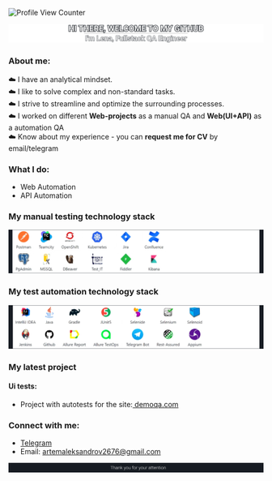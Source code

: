 ![Profile View Counter](https://komarev.com/ghpvc/?username=elf-elf&color=161B22)
<div align="center">
  <img src="https://github.com/elf-elf/elf-elf/blob/main/my_header_.png" />
</div>

### About me:

   ☁️ I have an analytical mindset.  
   ☁️ I like to solve complex and non-standard tasks.  
   ☁️ I strive to streamline and optimize the surrounding processes.  
   ☁️ I worked on different **Web-projects** as a manual QA and **Web(UI+API)** as a automation QA    
   ☁️ Know about my experience - you can **request me for CV** by email/telegram    
  
    
<h3 align="left">What I do: </h3>

- Web Automation  
- API Automation  

### My manual testing technology stack
<div align="left">
  <img src="https://github.com/elf-elf/elf-elf/blob/main/Manual_black.png" />
</div>

### My test automation technology stack
<div align="left">
  <img src="https://github.com/elf-elf/elf-elf/blob/main/Auto_black.png" />
</div>

### My latest project
#### Ui tests:
- Project with autotests for the site:[ demoqa.com](https://github.com/Artem-Alexandrov-QA/demoqa-AllureAndJenkins-tests)

### Connect with me:
- [Telegram](https://t.me/artemalexandrov09)
- Email: artemaleksandrov2676@gmail.com

<div align="left">
  <img src="https://github.com/elf-elf/elf-elf/blob/main/footer.png" />
</div>



